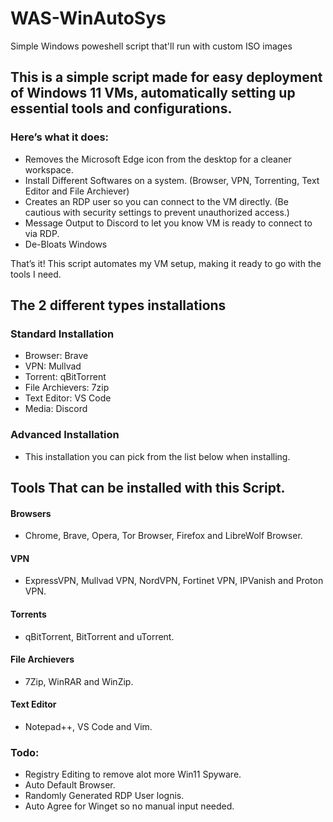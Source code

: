 # WAS-WinAutoSys
Simple Windows poweshell script that'll run with custom ISO images

## This is a simple script made for easy deployment of Windows 11 VMs, automatically setting up essential tools and configurations. 
### Here’s what it does:
- Removes the Microsoft Edge icon from the desktop for a cleaner workspace.
- Install Different Softwares on a system. (Browser, VPN, Torrenting, Text Editor and File Archiever)
- Creates an RDP user so you can connect to the VM directly. (Be cautious with security settings to prevent unauthorized access.)
- Message Output to Discord to let you know VM is ready to connect to via RDP.
- De-Bloats Windows
  
That’s it! This script automates my VM setup, making it ready to go with the tools I need.

## The 2 different types installations
### Standard Installation 
- Browser: Brave
- VPN: Mullvad
- Torrent: qBitTorrent
- File Archievers: 7zip
- Text Editor: VS Code
- Media: Discord

### Advanced Installation
- This installation you can pick from the list below when installing.
  
## Tools That can be installed with this Script.
#### Browsers
- Chrome, Brave, Opera, Tor Browser, Firefox and LibreWolf Browser.
  
#### VPN
- ExpressVPN, Mullvad VPN, NordVPN, Fortinet VPN, IPVanish and Proton VPN.
  
#### Torrents
- qBitTorrent, BitTorrent and uTorrent.
  
#### File Archievers 
- 7Zip, WinRAR and WinZip.
  
#### Text Editor 
- Notepad++, VS Code and Vim.

### Todo:
- Registry Editing to remove alot more Win11 Spyware.
- Auto Default Browser.
- Randomly Generated RDP User lognis.
- Auto Agree for Winget so no manual input needed.
